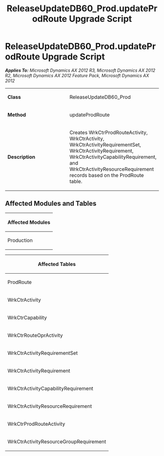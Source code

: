﻿---
title: ReleaseUpdateDB60_Prod.updateProdRoute Upgrade Script
TOCTitle: ReleaseUpdateDB60_Prod.updateProdRoute Upgrade Script
ms:assetid: 64247fb4-e8e8-c4b2-2947-f56ecc4dd76d
ms:mtpsurl: https://msdn.microsoft.com/en-us/library/JJ719150(v=AX.60)
ms:contentKeyID: 49708689
ms.date: 05/18/2015
mtps_version: v=AX.60
---

# ReleaseUpdateDB60\_Prod.updateProdRoute Upgrade Script 


_**Applies To:** Microsoft Dynamics AX 2012 R3, Microsoft Dynamics AX 2012 R2, Microsoft Dynamics AX 2012 Feature Pack, Microsoft Dynamics AX 2012_

<table>
<colgroup>
<col style="width: 50%" />
<col style="width: 50%" />
</colgroup>
<tbody>
<tr class="odd">
<td><p><strong>Class</strong></p></td>
<td><p>ReleaseUpdateDB60_Prod</p></td>
</tr>
<tr class="even">
<td><p><strong>Method</strong></p></td>
<td><p>updateProdRoute</p></td>
</tr>
<tr class="odd">
<td><p><strong>Description</strong></p></td>
<td><p>Creates WrkCtrProdRouteActivity, WrkCtrActivity, WrkCtrActivityRequirementSet, WrkCtrActivityRequirement, WrkCtrActivityCapabilityRequirement, and WrkCtrActivityResourceRequirement records based on the ProdRoute table.</p></td>
</tr>
</tbody>
</table>


## Affected Modules and Tables

<table>
<colgroup>
<col style="width: 100%" />
</colgroup>
<thead>
<tr class="header">
<th><p>Affected Modules</p></th>
</tr>
</thead>
<tbody>
<tr class="odd">
<td><p>Production</p></td>
</tr>
</tbody>
</table>


<table>
<colgroup>
<col style="width: 100%" />
</colgroup>
<thead>
<tr class="header">
<th><p>Affected Tables</p></th>
</tr>
</thead>
<tbody>
<tr class="odd">
<td><p>ProdRoute</p></td>
</tr>
<tr class="even">
<td><p>WrkCtrActivity</p></td>
</tr>
<tr class="odd">
<td><p>WrkCtrCapability</p></td>
</tr>
<tr class="even">
<td><p>WrkCtrRouteOprActivity</p></td>
</tr>
<tr class="odd">
<td><p>WrkCtrActivityRequirementSet</p></td>
</tr>
<tr class="even">
<td><p>WrkCtrActivityRequirement</p></td>
</tr>
<tr class="odd">
<td><p>WrkCtrActivityCapabilityRequirement</p></td>
</tr>
<tr class="even">
<td><p>WrkCtrActivityResourceRequirement</p></td>
</tr>
<tr class="odd">
<td><p>WrkCtrProdRouteActivity</p></td>
</tr>
<tr class="even">
<td><p>WrkCtrActivityResourceGroupRequirement</p></td>
</tr>
</tbody>
</table>

  


